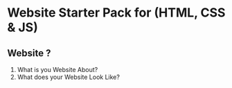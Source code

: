# Website Starter Pack for (HTML, CSS & JS)

## Website ?
1. What is you Website About?
1. What does your Website Look Like?